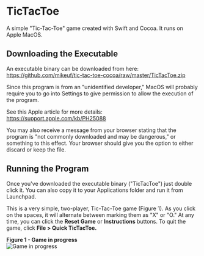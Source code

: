 # TicTacToe
A simple "Tic-Tac-Toe" game created with Swift and Cocoa. It runs on Apple MacOS.<br />

## Downloading the Executable
An executable binary can be downloaded from here:<br />
https://github.com/mikeuf/tic-tac-toe-cocoa/raw/master/TicTacToe.zip<br />

Since this program is from an "unidentified developer," MacOS will probably require you to go into Settings to give permission to allow the execution of the program.<br />

See this Apple article for more details:<br />
https://support.apple.com/kb/PH25088<br />

You may also receive a message from your browser stating that the program is "not commonly downloaded and may be dangerous," or something to this effect. Your browser should give you the option to either discard or keep the file. 

## Running the Program
Once you've downloaded the executable binary ("TicTacToe") just double click it. You can also copy it to your Applications folder and run it from Launchpad.<br />

This is a very simple, two-player, Tic-Tac-Toe game (Figure 1). As you click on the spaces, it will alternate between marking them as "X" or "O." At any time, you can click the **Reset Game** or **Instructions** buttons. To quit the game, click **File > Quick TicTacToe.**<br />

**Figure 1 - Game in progress**<br />
![Game in progress](https://github.com/mikeuf/tic-tac-toe-cocoa/blob/master/README-images/1-game-in-progress.jpg "Game in progress")
<br />
<br />



